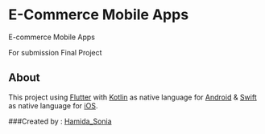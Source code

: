 # E-Commerce Mobile Apps

E-commerce Mobile Apps

For submission Final Project

## About

This project using [Flutter](https://flutter.dev/)
with [Kotlin](https://kotlinlang.org/) as native language for [Android](https://www.android.com/)
&  [Swift](https://swift.org/) as native language for [iOS](https://www.apple.com/ios/).

###Created by :
[Hamida_Sonia](https://www.linkedin.com/in/hamidasoniad/)